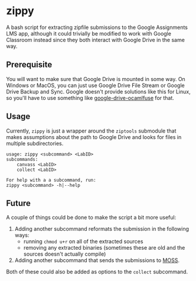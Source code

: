 zippy
=====

A bash script for extracting zipfile submissions to the Google Assignments LMS app,
although it could trivially be modified to work with Google Classroom instead
since they both interact with Google Drive in the same way.

Prerequisite
------------

You will want to make sure that Google Drive is mounted in some way.  On
Windows or MacOS, you can just use Google Drive File Stream or Google Drive
Backup and Sync.  Google doesn't provide solutions like this for Linux, so
you'll have to use something like
[google-drive-ocamlfuse](https://github.com/astrada/google-drive-ocamlfuse)
for that.

Usage
-----

Currently, `zippy` is just a wrapper around the `ziptools` submodule that makes
assumptions about the path to Google Drive and looks for files in multiple
subdirectories.

    usage: zippy <subcommand> <LabID>
    subcommands:
        canvass <LabID>
        collect <LabID>

    For help with a a subcommand, run:
    zippy <subcommand> -h|--help

Future
------

A couple of things could be done to make the script a bit more useful:

1. Adding another subcommand reformats the submission in the following ways:
   - running `chmod u+r` on all of the extracted sources
   - removing any extracted binaries (sometimes these are old and the sources
     doesn't actually compile)
2. Adding another subcommand that sends the submissions to
   [MOSS](https://theory.stanford.edu/~aiken/moss/).

Both of these could also be added as options to the `collect` subcommand.
